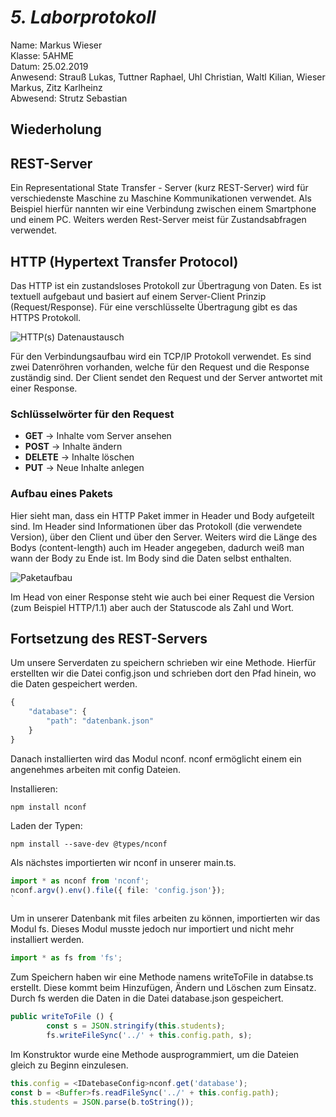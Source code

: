 # *5. Laborprotokoll*

  Name: Markus Wieser   
  Klasse: 5AHME   
  Datum: 25.02.2019   
  Anwesend: Strauß Lukas, Tuttner Raphael, Uhl Christian, Waltl Kilian, Wieser Markus, Zitz Karlheinz    
  Abwesend: Strutz Sebastian


  ## Wiederholung
  
  ## REST-Server
  
  Ein Representational State Transfer - Server (kurz REST-Server) wird für verschiedenste Maschine zu Maschine Kommunikationen verwendet. Als Beispiel hierfür nannten wir eine Verbindung zwischen einem Smartphone und einem PC. Weiters werden Rest-Server meist für Zustandsabfragen verwendet.
  
  ## HTTP (Hypertext Transfer Protocol)
  
  Das HTTP ist ein zustandsloses Protokoll zur Übertragung von Daten. Es ist textuell aufgebaut und basiert auf einem Server-Client Prinzip (Request/Response). Für eine verschlüsselte Übertragung gibt es das HTTPS Protokoll.
  
  ![HTTP(s) Datenaustausch](https://github.com/HTLMechatronics/m14-la1-sx/blob/wiemam14/wiemam14/requestResponse.png)
  
  Für den Verbindungsaufbau wird ein TCP/IP Protokoll verwendet. Es sind zwei Datenröhren vorhanden, welche für den Request und die Response zuständig sind. Der Client sendet den Request und der Server antwortet mit einer Response.
  
  ### Schlüsselwörter für den Request
  
* **GET**     -> Inhalte vom Server ansehen
* **POST**    -> Inhalte ändern
* **DELETE**  -> Inhalte löschen
* **PUT**     -> Neue Inhalte anlegen

### Aufbau eines Pakets
  
  Hier sieht man, dass ein HTTP Paket immer in Header und Body aufgeteilt sind. Im Header sind Informationen über das Protokoll (die verwendete Version), über den Client und über den Server. Weiters wird die Länge des Bodys (content-length) auch im Header angegeben, dadurch weiß man wann der Body zu Ende ist. Im Body sind die Daten selbst enthalten. 
  
  ![Paketaufbau](https://github.com/HTLMechatronics/m14-la1-sx/blob/wiemam14/wiemam14/paketaufbau.jpg)

  Im Head von einer Response steht wie auch bei einer Request die Version (zum Beispiel HTTP/1.1) aber auch der Statuscode als Zahl und Wort.

## Fortsetzung des REST-Servers

Um unsere Serverdaten zu speichern schrieben wir eine Methode. Hierfür erstellten wir die Datei config.json und schrieben dort den Pfad hinein, wo die Daten gespeichert werden.

``` typescript 
{
    "database": {
        "path": "datenbank.json" 
    }
}
```
Danach installierten wird das Modul nconf. nconf ermöglicht einem ein angenehmes arbeiten mit config Dateien.

Installieren:
```  
npm install nconf 
```  

Laden der Typen:
```  
npm install --save-dev @types/nconf  
```  
Als nächstes importierten wir nconf in unserer main.ts.
``` typescript 
import * as nconf from 'nconf';
nconf.argv().env().file({ file: 'config.json'});
`
```

Um in unserer Datenbank mit files arbeiten zu können, importierten wir das Modul fs. Dieses Modul musste jedoch nur importiert und nicht mehr installiert werden.
```typescript
import * as fs from 'fs';
```
Zum Speichern haben wir eine Methode namens writeToFile in databse.ts erstellt. Diese kommt beim Hinzufügen, Ändern und Löschen zum Einsatz. Durch fs werden die Daten in die Datei database.json gespeichert. 

```typescript
public writeToFile () {
        const s = JSON.stringify(this.students);
        fs.writeFileSync('../' + this.config.path, s);
```
Im Konstruktor wurde eine Methode ausprogrammiert, um die Dateien gleich zu Beginn einzulesen. 

```typescript
this.config = <IDatebaseConfig>nconf.get('database');
const b = <Buffer>fs.readFileSync('../' + this.config.path);
this.students = JSON.parse(b.toString());
```

